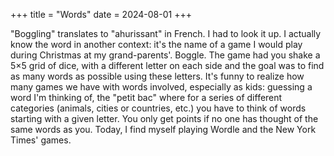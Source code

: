 +++
title = "Words"
date = 2024-08-01
+++

"Boggling" translates to "ahurissant" in French. I had to look it up. I actually know the word in another context: it's the name of a game I would play during Christmas at my grand-parents'. Boggle. The game had you shake a 5×5 grid of dice, with a different letter on each side and the goal was to find as many words as possible using these letters. It's funny to realize how many games we have with words involved, especially as kids: guessing a word I'm thinking of, the "petit bac" where for a series of different categories (animals, cities or countries, etc.) you have to think of words starting with a given letter. You only get points if no one has thought of the same words as you. Today, I find myself playing Wordle and the New York Times' games.
